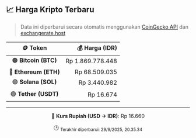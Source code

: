 

<!-- HARGA_KRIPTO -->
## 📈 Harga Kripto Terbaru

> Data ini diperbarui secara otomatis menggunakan [CoinGecko API](https://www.coingecko.com/) dan [exchangerate.host](https://exchangerate.host/)

<div align="center">

| 🪙 Token | 💰 Harga (IDR) |
|:------:|---------------:|
| 🟠 **Bitcoin (BTC)**   | Rp 1.869.778.448 |
| 🔵 **Ethereum (ETH)**  | Rp 68.509.035 |
| 🟣 **Solana (SOL)**    | Rp 3.440.982 |
| 🟢 **Tether (USDT)**   | Rp 16.674 |

---

💱 **Kurs Rupiah (USD → IDR)**: Rp 16.660

🕒 <sub>Terakhir diperbarui: 29/9/2025, 20.35.34</sub>

</div>
<!-- /HARGA_KRIPTO -->